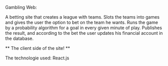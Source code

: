 Gambling Web:

A betting site that creates a league with teams. 
Slots the teams into games and gives the user the option to bet on the team he wants.
Runs the game by a probability algorithm for a goal in every given minute of play. 
Publishes the result, and according to the bet the user updates his financial account in the database.

** The client side of the site! **

The technologie used: React.js 
